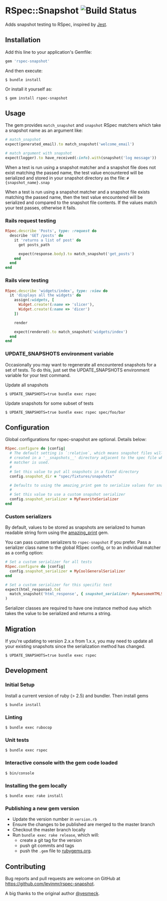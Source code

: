 # RSpec::Snapshot ![Build Status](https://github.com/levinmr/rspec-snapshot/actions/workflows/ci.yml/badge.svg?branch=master)

Adds snapshot testing to RSpec, inspired by [Jest](https://jestjs.io/).

## Installation

Add this line to your application's Gemfile:

```ruby
gem 'rspec-snapshot'
```

And then execute:

    $ bundle install

Or install it yourself as:

    $ gem install rspec-snapshot

## Usage

The gem provides `match_snapshot` and `snapshot` RSpec matchers which take a
snapshot name as an argument like:

```ruby
# match_snapshot
expect(generated_email).to match_snapshot('welcome_email')

# match argument with snapshot
expect(logger).to have_received(:info).with(snapshot('log message'))
```

When a test is run using a snapshot matcher and a snapshot file does not exist
matching the passed name, the test value encountered will be serialized and
stored in your snapshot directory as the file: `#{snapshot_name}.snap`

When a test is run using a snapshot matcher and a snapshot file exists matching
the passed name, then the test value encountered will be serialized and compared
to the snapshot file contents. If the values match your test passes, otherwise
it fails.

### Rails request testing

```ruby
RSpec.describe 'Posts', type: :request do
  describe 'GET /posts' do
    it 'returns a list of post' do
      get posts_path

      expect(response.body).to match_snapshot('get_posts')
    end
  end
end
```

### Rails view testing

```ruby
RSpec.describe 'widgets/index', type: :view do
  it 'displays all the widgets' do
    assign(:widgets, [
      Widget.create!(:name => 'slicer'),
      Widget.create!(:name => 'dicer')
    ])

    render

    expect(rendered).to match_snapshot('widgets/index')
  end
end
```

### UPDATE_SNAPSHOTS environment variable

Occasionally you may want to regenerate all encountered snapshots for a set of
tests. To do this, just set the UPDATE_SNAPSHOTS environment variable for your
test command.

Update all snapshots

    $ UPDATE_SNAPSHOTS=true bundle exec rspec

Update snapshots for some subset of tests

    $ UPDATE_SNAPSHOTS=true bundle exec rspec spec/foo/bar

## Configuration

Global configurations for rspec-snapshot are optional. Details below:

```ruby
RSpec.configure do |config|
  # The default setting is `:relative`, which means snapshot files will be
  # created in a '__snapshots__' directory adjacent to the spec file where the
  # matcher is used.
  #
  # Set this value to put all snapshots in a fixed directory
  config.snapshot_dir = "spec/fixtures/snapshots"

  # Defaults to using the amazing_print gem to serialize values for snapshots
  #
  # Set this value to use a custom snapshot serializer
  config.snapshot_serializer = MyFavoriteSerializer
end
```

### Custom serializers

By default, values to be stored as snapshots are serialized to human readable
string form using the
[amazing_print](https://github.com/amazing-print/amazing_print) gem.

You can pass custom serializers to `rspec-snapshot` if you prefer. Pass a
serializer class name to the global RSpec config, or to an individual matcher as
a config option:

```ruby
# Set a custom serializer for all tests
RSpec.configure do |config|
  config.snapshot_serializer = MyCoolGeneralSerializer
end

# Set a custom serializer for this specific test
expect(html_response).to(
  match_snapshot('html_response', { snapshot_serializer: MyAwesomeHTMLSerializer })
)
```

Serializer classes are required to have one instance method `dump` which takes
the value to be serialized and returns a string.

## Migration

If you're updating to version 2.x.x from 1.x.x, you may need to update all your
existing snapshots since the serialization method has changed.

    $ UPDATE_SNAPSHOTS=true bundle exec rspec

## Development

### Initial Setup

Install a current version of ruby (> 2.5) and bundler. Then install gems

    $ bundle install

### Linting

    $ bundle exec rubocop

### Unit tests

    $ bundle exec rspec

### Interactive console with the gem code loaded

    $ bin/console

### Installing the gem locally

    $ bundle exec rake install

### Publishing a new gem version

- Update the version number in `version.rb`
- Ensure the changes to be published are merged to the master branch
- Checkout the master branch locally
- Run `bundle exec rake release`, which will:
  - create a git tag for the version
  - push git commits and tags
  - push the `.gem` file to [rubygems.org](https://rubygems.org).

## Contributing

Bug reports and pull requests are welcome on GitHub at
https://github.com/levinmr/rspec-snapshot.

A big thanks to the original author [@yesmeck](https://github.com/yesmeck).
